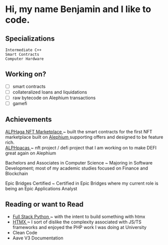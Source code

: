 # Hi, my name Benjamin and I like to code.

## Specializations

`Intermediate C++` <br/>
`Smart Contracts` <br/>
`Computer Hardware` <br/>

## Working on?

- [ ] smart contracts
- [ ] collateralized loans and liquidations
- [ ] raw bytecode on Alephium transactions
- [ ] gamefi
      
## Achievements

<a href="https://alphaga.app"> ALPHaga NFT Marketplace <a/> ~ built the smart contracts for the first NFT marketplace built on <a href="https://alephium.org"> Alephium <a/> supporting offers and designed to be feature rich. <br/>
<a href="https://www.alphpaca.dev/"> ALPHpacas <a/> ~ nft project / defi project that I am working on to make DEFI great again on Alephium <br/>

Bachelors and Associates in Computer Science ~ Majoring in Software Development; most of my academic studies focused on Finance and Blockchain <br/>

Epic Bridges Certified ~ Certified in Epic Bridges where my current role is being an Epic Applications Analyst <br/>

## Reading or want to Read

- <a href="https://www.fullstackpython.com/"> Full Stack Python <a/> ~ with the intent to build something with htmx
- <a href="https://htmx.org/"> HTMX </a> ~ I sort of dislike the complexity associated with JS/TS frameworks and enjoyed the PHP work I was doing at University 
- Clean Code
- Aave V3 Documentation


